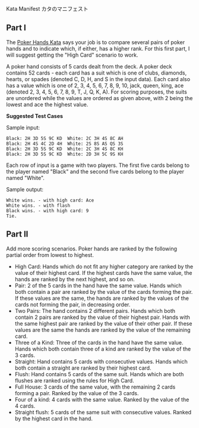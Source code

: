 Kata Manifest
カタのマニフェスト

## Part I

The [Poker Hands Kata](http://codingdojo.org/cgi-bin/wiki.pl?KataPokerHands) says your job is to compare several pairs of poker hands and to
indicate which, if either, has a higher rank. For this first part, I
will suggest getting the "High Card" scenario to work.

A poker hand consists of 5 cards dealt from the deck. A poker deck contains 52 cards - each card has a suit which is one of
clubs, diamonds, hearts, or spades (denoted C, D, H, and S in the input
data). Each card also has a value which is one of 2, 3, 4, 5, 6, 7, 8,
9, 10, jack, queen, king, ace (denoted 2, 3, 4, 5, 6, 7, 8, 9, T, J, Q,
K, A). For scoring purposes, the suits are unordered while the values
are ordered as given above, with 2 being the lowest and ace the highest
value.

__Suggested Test Cases__

Sample input:

    Black: 2H 3D 5S 9C KD  White: 2C 3H 4S 8C AH
    Black: 2H 4S 4C 2D 4H  White: 2S 8S AS QS 3S
    Black: 2H 3D 5S 9C KD  White: 2C 3H 4S 8C KH
    Black: 2H 3D 5S 9C KD  White: 2D 3H 5C 9S KH

Each row of input is a game with two players. The first five cards
belong to the player named "Black" and the second five cards belong to
the player named "White".

Sample output:

    White wins. - with high card: Ace
    White wins. - with flash
    Black wins. - with high card: 9
    Tie.

## Part II

Add more scoring scenarios. Poker hands are ranked by the following partial order from lowest to highest.

- High Card: Hands which do not fit any higher category are ranked by the
value of their highest card. If the highest cards have the same value,
the hands are ranked by the next highest, and so on.
- Pair: 2 of the 5 cards in the hand have the same value. Hands which both
contain a pair are ranked by the value of the cards forming the pair. If
these values are the same, the hands are ranked by the values of the
cards not forming the pair, in decreasing order.
- Two Pairs: The hand contains 2 different pairs. Hands which both contain
2 pairs are ranked by the value of their highest pair. Hands with the
same highest pair are ranked by the value of their other pair. If these
values are the same the hands are ranked by the value of the remaining
card.
- Three of a Kind: Three of the cards in the hand have the same value.
Hands which both contain three of a kind are ranked by the value of the
3 cards.
- Straight: Hand contains 5 cards with consecutive values. Hands which
both contain a straight are ranked by their highest card.
- Flush: Hand contains 5 cards of the same suit. Hands which are both
flushes are ranked using the rules for High Card.
- Full House: 3 cards of the same value, with the remaining 2 cards
forming a pair. Ranked by the value of the 3 cards.
- Four of a kind: 4 cards with the same value. Ranked by the value of the
4 cards.
- Straight flush: 5 cards of the same suit with consecutive values. Ranked
by the highest card in the hand.
